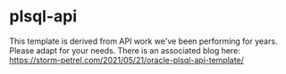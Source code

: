 # plsql-api
This template is derived from API work we've been performing for years. Please adapt for your needs. There is an associated blog here: 
https://storm-petrel.com/2021/05/21/oracle-plsql-api-template/
